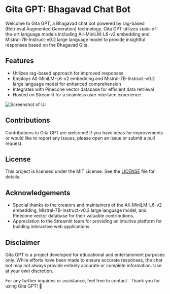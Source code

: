# Gita GPT: Bhagavad Chat Bot

Welcome to Gita GPT, a Bhagavad chat bot powered by rag-based (Retrieval Augmented Generation) technology. Gita GPT utilizes state-of-the-art language models including All-MiniLM-L6-v2 embedding and Mistral-7B-Instruct-v0.2 large language model to provide insightful responses based on the Bhagavad Gita.

## Features
- Utilizes rag-based approach for improved responses
- Employs All-MiniLM-L6-v2 embedding and Mistral-7B-Instruct-v0.2 large language model for enhanced comprehension
- Integrates with Pinecone vector database for efficient data retrieval
- Hosted on Streamlit for a seamless user interface experience

![Screenshot of UI](https://github.com/asthalochan/Gita_GPT/assets/64219264/604f99e6-b109-4ac9-ac98-907b0ec8d8a7)


## Contributions
Contributions to Gita GPT are welcome! If you have ideas for improvements or would like to report any issues, please open an issue or submit a pull request.

## License
This project is licensed under the MIT License. See the [LICENSE](LICENSE) file for details.

## Acknowledgements
- Special thanks to the creators and maintainers of the All-MiniLM-L6-v2 embedding, Mistral-7B-Instruct-v0.2 large language model, and Pinecone vector database for their valuable contributions.
- Appreciation to the Streamlit team for providing an intuitive platform for building interactive web applications.

## Disclaimer
Gita GPT is a project developed for educational and entertainment purposes only. While efforts have been made to ensure accurate responses, the chat bot may not always provide entirely accurate or complete information. Use at your own discretion.

For any further inquiries or assistance, feel free to contact . Thank you for using Gita GPT! 🙏
